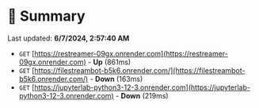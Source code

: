 # 📖 Summary
Last updated: **6/7/2024, 2:57:40 AM**

- `GET` [https://restreamer-09gx.onrender.com](https://restreamer-09gx.onrender.com) - **Up** (861ms)
- `GET` [https://filestreambot-b5k6.onrender.com/](https://filestreambot-b5k6.onrender.com/) - **Down** (163ms)
- `GET` [https://jupyterlab-python3-12-3.onrender.com](https://jupyterlab-python3-12-3.onrender.com) - **Down** (219ms)
